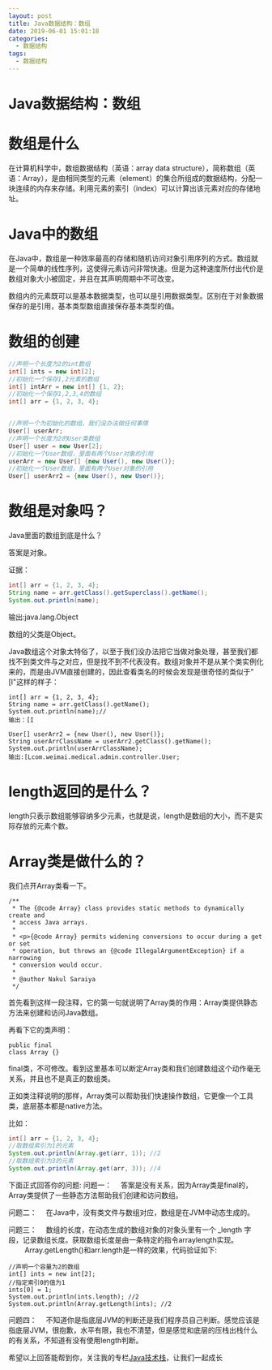 ```yaml
---
layout: post
title: Java数据结构：数组
date: 2019-06-01 15:01:18
categories: 
  - 数据结构
tags:
  - 数据结构
---
```


# Java数据结构：数组

# 数组是什么

在计算机科学中，数组数据结构（英语：array data structure），简称数组（英语：Array），是由相同类型的元素（element）的集合所组成的数据结构，分配一块连续的内存来存储。利用元素的索引（index）可以计算出该元素对应的存储地址。

# Java中的数组

在Java中，数组是一种效率最高的存储和随机访问对象引用序列的方式。数组就是一个简单的线性序列，这使得元素访问非常快速。但是为这种速度所付出代价是数组对象大小被固定，并且在其声明周期中不可改变。

数组内的元素既可以是基本数据类型，也可以是引用数据类型。区别在于对象数据保存的是引用，基本类型数组直接保存基本类型的值。

<!-- more -->

# 数组的创建

```java
//声明一个长度为2的int数组
int[] ints = new int[2];
//初始化一个保存1,2元素的数组
int[] intArr = new int[] {1, 2};
//初始化一个保存1,2,3,4的数组
int[] arr = {1, 2, 3, 4};


//声明一个为初始化的数组，我们没办法做任何事情
User[] userArr;
//声明一个长度为2的User类数组
User[] user = new User[2];
//初始化一个User数组，里面有两个User对象的引用
userArr = new User[] {new User(), new User()};
//初始化一个User数组，里面有两个User对象的引用
User[] userArr2 = {new User(), new User()};
```

# 数组是对象吗？

Java里面的数组到底是什么？

答案是对象。

证据：
```java
int[] arr = {1, 2, 3, 4};
String name = arr.getClass().getSuperclass().getName();
System.out.println(name);
```

输出:java.lang.Object

数组的父类是Object。

Java数组这个对象太特俗了，以至于我们没办法把它当做对象处理，甚至我们都找不到类文件与之对应，但是找不到不代表没有。数组对象并不是从某个类实例化来的，而是由JVM直接创建的，因此查看类名的时候会发现是很奇怪的类似于"[I"这样的样子：

```
int[] arr = {1, 2, 3, 4};
String name = arr.getClass().getName();
System.out.println(name);//
输出：[I

User[] userArr2 = {new User(), new User()};
String userArrClassName = userArr2.getClass().getName();
System.out.println(userArrClassName);
输出:[Lcom.weimai.medical.admin.controller.User;
```

# length返回的是什么？

length只表示数组能够容纳多少元素，也就是说，length是数组的大小，而不是实际存放的元素个数。

# Array类是做什么的？

我们点开Array类看一下。

```
/**
 * The {@code Array} class provides static methods to dynamically create and
 * access Java arrays.
 *
 * <p>{@code Array} permits widening conversions to occur during a get or set
 * operation, but throws an {@code IllegalArgumentException} if a narrowing
 * conversion would occur.
 *
 * @author Nakul Saraiya
 */
```

首先看到这样一段注释，它的第一句就说明了Array类的作用：Array类提供静态方法来创建和访问Java数组。

再看下它的类声明：
```
public final
class Array {}
```

final类，不可修改。看到这里基本可以断定Array类和我们创建数组这个动作毫无关系，并且也不是真正的数组类。

正如类注释说明的那样，Array类可以帮助我们快速操作数组，它更像一个工具类，底层基本都是native方法。

比如：

```java
int[] arr = {1, 2, 3, 4};
//取数组索引为1的元素
System.out.println(Array.get(arr, 1)); //2
//取数组索引为3的元素
System.out.println(Array.get(arr, 3)); //4

```

下面正式回答你的问题:
问题一：
　答案是没有关系，因为Array类是final的，Array类提供了一些静态方法帮助我们创建和访问数组。

问题二：
　在Java中，没有类文件与数组对应，数组是在JVM中动态生成的。

问题三：
　数组的长度，在动态生成的数组对象的对象头里有一个 _length 字段，记录数组长度。获取数组长度是由一条特定的指令arraylength实现。
　
　Array.getLength()和arr.length是一样的效果，代码验证如下:
```
//声明一个容量为2的数组
int[] ints = new int[2];
//指定索引0的值为1
ints[0] = 1;
System.out.println(ints.length); //2
System.out.println(Array.getLength(ints); //2
```

问题四：
　不知道你是指底层JVM的判断还是我们程序员自己判断。感觉应该是指底层JVM，很抱歉，水平有限，我也不清楚，但是感觉和底层的压栈出栈什么的有关系，不知道有没有使用length判断。

希望以上回答能帮到你，关注我的专栏[Java技术栈](https://zhuanlan.zhihu.com/stackjava)，让我们一起成长


